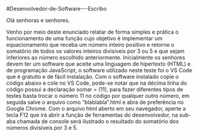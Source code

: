 #Desenvolvedor-de-Software---Escribo

Olá senhoras e senhores.

Venho por meio deste enunciado relatar de forma simples e prática o funcionamento de uma função cujo objetivo é implementar um equacionamento que receba um número inteiro positivo e retorne o somatório de todos os valores inteiros divisíveis por 3 ou 5 e que sejam inferiores ao número escolhido anteriormente.
Inicialmente os senhores devem ter um software que aceite uma linguagem de hipertexto (HTML) e de programação JavaScript, o software utilizado neste teste foi o VS Code que é gratuito e de fácil instalação.
Com o software instalado copie o código abaixo e cole no VS Code, pode-se notar que na décima linha do código possui a declaração somar = (11), para fazer diferentes tipos de testes basta trocar o número 11 no código por qualquer outro número, em seguida  salve o arquivo como “blablabla”.html e abra de preferência no Google Chrome. Com o arquivo html aberto em seu navegador, aperte a tecla F12 que irá abrir a função de ferramentas do desenvolvedor, na sub-aba chamada de console será ilustrado o resultado do somatório dos números divisíveis por 3 e 5.
<html>
<script>
somar (11)
function somar (limite) {
let DivididosPor3 = 0;
let DivididosPor5 = 0;
for (i=0;i < limite;i++)
{if (i % 3 === 0) DivididosPor3 += i;
if (i % 5 === 0) DivididosPor5 += i;}
console.log(DivididosPor3 + DivididosPor5);}
</script>
</html>
